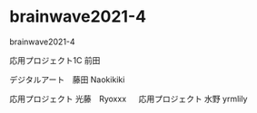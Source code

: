 # brainwave2021-4
brainwave2021-4

応用プロジェクト1C 前田

デジタルアート　藤田 Naokikiki

応用プロジェクト 光藤　Ryoxxx
　
応用プロジェクト 水野 yrmlily
